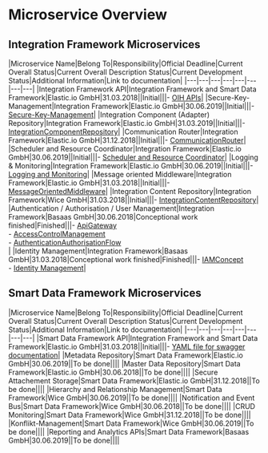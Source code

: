 # Microservice Overview
## Integration Framework Microservices
|Microservice Name|Belong To|Responsibility|Official Deadline|Current Overall Status|Current Overall Description Status|Current Development Status|Additional Information|Link to documentation|
|---|---|---|---|---|---|---|---|
|Integration Framework API|Integration Framework and Smart Data Framework|Elastic.io GmbH|31.03.2018||Initial|||- [OIH APIs](/OihAPIs/README.md)|
|Secure-Key-Management|Integration Framework|Elastic.io GmbH|30.06.2019||Initial|||- [Secure-Key-Management](/SecureAccessControl/SecureKeyManagement.md)|
|Integration Component (Adapter) Repository|Integration Framework|Elastic.io GmbH|31.03.2019||Initial|||- [IntegrationComponentRepository](/RepositoryManagement/IntegrationComponentRepository.md)|
|Communication Router|Integration Framework|Elastic.io GmbH|31.12.2018||Initial|||- [CommunicationRouter](/MessageProcessing/CommunicationRouter.md)|
|Scheduler and Resource Coordinator|Integration Framework|Elastic.io GmbH|30.06.2019||Initial|||- [Scheduler and Resource Coordinator](/MessageProcessing/SchedulerResourceCoordinator.md)|
|Logging & Monitoring|Integration Framework|Elastic.io GmbH|30.06.2019||Initial|||- [Logging and Monitoring](/ManagementServices/LoggingMonitoring.md)|
|Message oriented Middleware|Integration Framework|Elastic.io GmbH|31.03.2018||Initial|||- [MessageOrientedMiddleware](/MessageProcessing/MessageOrientedMiddleware.md)|
|Integration Content Repository|Integration Framework|Wice GmbH|31.03.2018||Initial|||- [IntegrationContentRepository](/RepositoryManagement/IntegrationContentRepository.md)|
|Authentication / Authorisation / User Management|Integration Framework|Basaas GmbH|30.06.2018|Conceptional work finished|Finished|||- [ApiGateway](/SecureAccessControl/ApiGateway.md) <br> - [AccessControlManagement](/SecureAccessControl/AccessControlManagement.md) <br> - [AuthenticationAuthorisationFlow](/SecureAccessControl/AuthenticationAuthorisationFlow.md) <br>|
|Identity Management|Integration Framework|Basaas GmbH|31.03.2018|Conceptional work finished|Finished|||- [IAMConcept](/SecureAccessControl/IAMConcept.md) <br> - [Identity Management](/SecureAccessControl/IdentityManagement.md)|



## Smart Data Framework Microservices
|Microservice Name|Belong To|Responsibility|Official Deadline|Current Overall Status|Current Overall Description Status|Current Development Status|Additional Information|Link to documentation|
|---|---|---|---|---|---|---|---|
|Smart Data Framework API|Integration Framework and Smart Data Framework|Elastic.io GmbH|31.03.2018||Initial|||- [YAML file for swagger documentation](/SmartDataFramework/oih-sdf-api-0.0.1.yaml)|
|Metadata Repository|Smart Data Framework|Elastic.io GmbH|30.06.2019||To be done||||
|Master Data Repository|Smart Data Framework|Elastic.io GmbH|30.06.2018||To be done||||
|Secure Attachement Storage|Smart Data Framework|Elastic.io GmbH|31.12.2018||To be done||||
|Hierarchy and Relationship Management|Smart Data Framework|Wice GmbH|30.06.2019||To be done||||
|Notification and Event Bus|Smart Data Framework|Wice GmbH|30.06.2018||To be done||||
|CRUD Monitoring|Smart Data Framework|Wice GmbH|31.12.2018||To be done||||
|Konflikt-Management|Smart Data Framework|Wice GmbH|30.06.2019||To be done||||
|Reporting and Analytics APIs|Smart Data Framework|Basaas GmbH|30.06.2019||To be done||||
